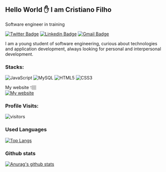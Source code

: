 ## Hello World ✋ I am Cristiano Filho  

Software engineer in training 

[![Twitter Badge](https://img.shields.io/badge/-@_cristiano.filho-073919?style=flat-square&labelColor=cc&logo=instagram&logoColor=white&link=https://instagram.com.br/_cristiano.filho/?hl=pt-br)](https://www.instagram.com/_cristiano.filho/?hl=pt-br) [![Linkedin Badge](https://img.shields.io/badge/-Cristiano%20Filho-073919?style=flat-square&logo=Linkedin&logoColor=white&link=https://www.linkedin.com/in/diego-schell-fernandes/)](https://www.linkedin.com/in/cristiano-filho-16a141150/) [![Gmail Badge](https://img.shields.io/badge/-cristianoliveira01.co@gmail.com-073919?style=flat-square&logo=Gmail&logoColor=white&link=mailto:cristianoliveira01.co@gmail.com)](mailto:cristianoliveira01.co@gmail.com)

I am a young student of software engineering, curious about technologies and application development, always looking for personal and interpersonal development.

### Stacks: 

![JavaScript](https://img.shields.io/badge/-JavaScript-F7B93E?style=flat-square&logo=javascript&logoColor=fff)
![MySQL](https://img.shields.io/badge/-MySQL-00758F?style=flat-square&logo=mysql&logoColor=white)
![HTML5](https://img.shields.io/badge/-HTML5-E34F26?style=flat-square&logo=html5&logoColor=white)
![CSS3](https://img.shields.io/badge/-CSS3-549FDE?style=flat-square&logo=css3&logoColor=white)                                          

 My website 👇🏽 <br> [![My website](https://dyn-qrcode.vercel.app/api?url=https://cristianofilho.github.io/)](https://cristianofilho.github.io/)

### Profile Visits:

![visitors](https://visitor-badge.glitch.me/badge?page_id=CristianoFIlho.CristianoFIlho)


### Used Languages
[![Top Langs](https://github-readme-stats.vercel.app/api/top-langs/?username=cristianofilho&layout=compact)](https://github.com/anuraghazra/github-readme-stats)
### Github stats
[![Anurag's github stats](https://github-readme-stats.vercel.app/api?username=CristianoFIlho&theme=tokyonight)](https://github.com/anuraghazra/github-readme-stats)



